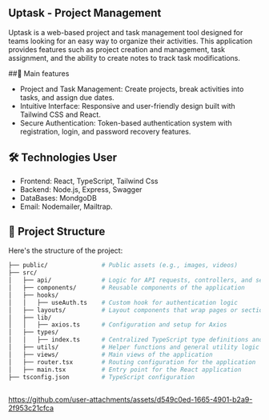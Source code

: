 ## Uptask - Project Management

Uptask is a web-based project and task management tool designed for teams looking for an easy way to organize their activities. This application provides features such as project creation and management, task assignment, and the ability to create notes to track task modifications.

##🚀 Main features
- Project and Task Management: Create projects, break activities into tasks, and assign due dates.
- Intuitive Interface: Responsive and user-friendly design built with Tailwind CSS and React.
- Secure Authentication: Token-based authentication system with registration, login, and password recovery features.

## 🛠️ Technologies User
- Frontend: React, TypeScript, Tailwind Css
- Backend: Node.js, Express, Swagger
- DataBases: MondgoDB
- Email: Nodemailer, Mailtrap.

## 📂 Project Structure

Here's the structure of the project:

```bash
├── public/               # Public assets (e.g., images, videos)
├── src/
│   ├── api/              # Logic for API requests, controllers, and services
│   ├── components/       # Reusable components of the application
│   ├── hooks/            
│   │   ├── useAuth.ts    # Custom hook for authentication logic
│   ├── layouts/          # Layout components that wrap pages or sections of the app
│   ├── lib/              
│   │   ├── axios.ts      # Configuration and setup for Axios
│   ├── types/            
│   │   ├── index.ts      # Centralized TypeScript type definitions and exports
│   ├── utils/            # Helper functions and general utility logic
│   ├── views/            # Main views of the application
│   ├── router.tsx        # Routing configuration for the application
│   ├── main.tsx          # Entry point for the React application
├── tsconfig.json         # TypeScript configuration
    
```
 
https://github.com/user-attachments/assets/d549c0ed-1665-4901-b2a9-2f953c21cfca

